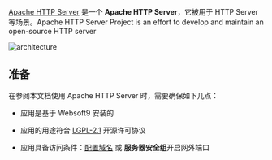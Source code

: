 [Apache HTTP Server](https://httpd.apache.org/) 是一个 **Apache HTTP Server**，它被用于 HTTP Server  等场景。Apache HTTP Server Project is an effort to develop and maintain an open-source HTTP server


![architecture](https://libs.websoft9.com/Websoft9/DocsPicture/zh/linux/apachehttp-architecture.gif)


## 准备

在参阅本文档使用 Apache HTTP Server 时，需要确保如下几点：

- 应用是基于 Websoft9 安装的

- 应用的用途符合 [LGPL-2.1](https://opensource.org/licenses/LGPL-2.1) 开源许可协议

- 应用具备访问条件：[配置域名](./guide/appsetdomain) 或 **服务器安全组**开启网外端口